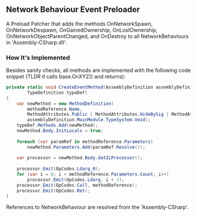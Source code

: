 ## Network Behaviour Event Preloader
A Preload Patcher that adds the methods OnNetworkSpawn, OnNetworkDespawn, OnGainedOwnership, OnLostOwnership, OnNetworkObjectParentChanged, and OnDestroy to all NetworkBehaviours in 'Assembly-CSharp.dll'.

### How It's Implemented
Besides sanity checks, all methods are implemented with the following code snippet (TLDR it calls base.OnXYZ() and returns):
```csharp
private static void CreateEventMethod(AssemblyDefinition assemblyDefinition, MethodReference methodReference,
        TypeDefinition typeDef)
{
    var newMethod = new MethodDefinition(
        methodReference.Name,
        MethodAttributes.Public | MethodAttributes.HideBySig | MethodAttributes.Virtual,
        assemblyDefinition.MainModule.TypeSystem.Void);
    typeDef.Methods.Add(newMethod);
    newMethod.Body.InitLocals = true;
                
    foreach (var paramRef in methodReference.Parameters)
        newMethod.Parameters.Add(paramRef.Resolve());
                
    var processor = newMethod.Body.GetILProcessor();
                
    processor.Emit(OpCodes.Ldarg_0);
    for (var i = 0; i < methodReference.Parameters.Count; i++)
        processor.Emit(OpCodes.Ldarg, i + 1);
    processor.Emit(OpCodes.Call, methodReference);
    processor.Emit(OpCodes.Ret);
}
```
References to NetworkBehaviour are resolved from the 'Assembly-CSharp'.